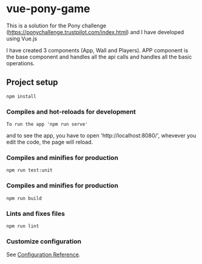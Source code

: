 # vue-pony-game
  This is a solution for the Pony challenge (https://ponychallenge.trustpilot.com/index.html) and I have developed using Vue.js

  I have created 3 components (App, Wall and Players). APP component is the base component and handles all the api calls and handles all the basic operations.
## Project setup
```
npm install
```

### Compiles and hot-reloads for development
```
To run the app 'npm run serve'
```
and to see the app, you have to open 'http://localhost:8080/', whevever you edit the code, the page will reload.

### Compiles and minifies for production
```
npm run test:unit
```

### Compiles and minifies for production
```
npm run build
```

### Lints and fixes files
```
npm run lint
```

### Customize configuration
See [Configuration Reference](https://cli.vuejs.org/config/).
